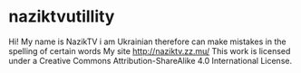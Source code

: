 # naziktvutillity
Hi! My name is NazikTV i am Ukrainian therefore can make mistakes in the spelling of certain words
My site http://naziktv.zz.mu/
This work is licensed under a Creative Commons Attribution-ShareAlike 4.0 International License.
